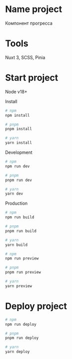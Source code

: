 # Name project

Компонент прогресса

# Tools

Nuxt 3, SCSS, Pinia

# Start project

Node v18+

Install

```bash
# npm
npm install

# pnpm
pnpm install

# yarn
yarn install
```
Development

```bash
# npm
npm run dev

# pnpm
pnpm run dev

# yarn
yarn dev
```
Production

```bash
# npm
npm run build

# pnpm
pnpm run build

# yarn
yarn build
```

```bash
# npm
npm run preview

# pnpm
pnpm run preview

# yarn
yarn preview
```

# Deploy project

```bash
# npm
npm run deploy

# pnpm
pnpm run deploy

# yarn
yarn deploy
```
